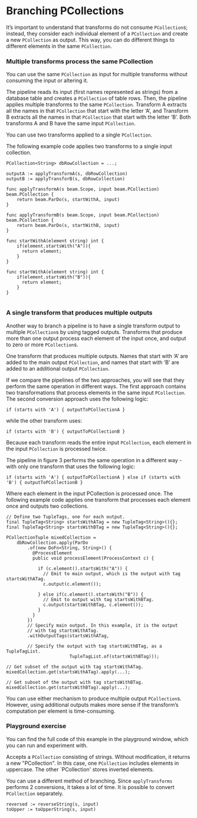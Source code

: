 <!--
Licensed under the Apache License, Version 2.0 (the "License");
you may not use this file except in compliance with the License.
You may obtain a copy of the License at
http://www.apache.org/licenses/LICENSE-2.0
Unless required by applicable law or agreed to in writing, software
distributed under the License is distributed on an "AS IS" BASIS,
WITHOUT WARRANTIES OR CONDITIONS OF ANY KIND, either express or implied.
See the License for the specific language governing permissions and
limitations under the License.
-->
# Branching PCollections

It’s important to understand that transforms do not consume `PCollection`s; instead, they consider each individual element of a `PCollection` and create a new `PCollection` as output. This way, you can do different things to different elements in the same `PCollection`.

### Multiple transforms process the same PCollection

You can use the same `PCollection` as input for multiple transforms without consuming the input or altering it.

The pipeline reads its input (first names represented as strings) from a database table and creates a `PCollection` of table rows. Then, the pipeline applies multiple transforms to the same `PCollection`. Transform A extracts all the names in that `PCollection` that start with the letter ‘A’, and Transform B extracts all the names in that `PCollection` that start with the letter ‘B’. Both transforms A and B have the same input `PCollection`.

You can use two transforms applied to a single `PCollection`.

The following example code applies two transforms to a single input collection.

```
PCollection<String> dbRowCollection = ...;

outputA := applyTransformA(s, dbRowCollection)
outputB := applyTransforB(s, dbRowCollection)

func applyTransformA(s beam.Scope, input beam.PCollection) beam.PCollection {
	return beam.ParDo(s, startWithA, input)
}

func applyTransformB(s beam.Scope, input beam.PCollection) beam.PCollection {
	return beam.ParDo(s, startWithB, input)
}

func startWithA(element string) int {
	if(element.startsWith("A")){
      return element;
    }
}

func startWithA(element string) int {
	if(element.startsWith("B")){
      return element;
    }
}


```

### A single transform that produces multiple outputs

Another way to branch a pipeline is to have a single transform output to multiple `PCollection`s by using tagged outputs. Transforms that produce more than one output process each element of the input once, and output to zero or more `PCollection`s.

One transform that produces multiple outputs. Names that start with ‘A’ are added to the main output `PCollection`, and names that start with ‘B’ are added to an additional output `PCollection`.

If we compare the pipelines of the two approaches, you will see that they perform the same operation in different ways. The first approach contains two transformations that process elements in the same input `PCollection`. The second conversion approach uses the following logic:

```
if (starts with 'A') { outputToPCollectionA }
```

while the other transform uses:

```
if (starts with 'B') { outputToPCollectionB }
```

Because each transform reads the entire input `PCollection`, each element in the input `PCollection` is processed twice.

The pipeline in figure 3 performs the same operation in a different way - with only one transform that uses the following logic:

```
if (starts with 'A') { outputToPCollectionA } else if (starts with 'B') { outputToPCollectionB }
```

Where each element in the input PCollection is processed once.
The following example code applies one transform that processes each element once and outputs two collections.

```
// Define two TupleTags, one for each output.
final TupleTag<String> startsWithATag = new TupleTag<String>(){};
final TupleTag<String> startsWithBTag = new TupleTag<String>(){};

PCollectionTuple mixedCollection =
    dbRowCollection.apply(ParDo
        .of(new DoFn<String, String>() {
          @ProcessElement
          public void processElement(ProcessContext c) {

            if (c.element().startsWith("A")) {
              // Emit to main output, which is the output with tag startsWithATag.
              c.output(c.element());

            } else if(c.element().startsWith("B")) {
              // Emit to output with tag startsWithBTag.
              c.output(startsWithBTag, c.element());
            }
          }
        })
        // Specify main output. In this example, it is the output
        // with tag startsWithATag.
        .withOutputTags(startsWithATag,

        // Specify the output with tag startsWithBTag, as a TupleTagList.
                        TupleTagList.of(startsWithBTag)));

// Get subset of the output with tag startsWithATag.
mixedCollection.get(startsWithATag).apply(...);

// Get subset of the output with tag startsWithBTag.
mixedCollection.get(startsWithBTag).apply(...);
```

You can use either mechanism to produce multiple output `PCollection`s. However, using additional outputs makes more sense if the transform’s computation per element is time-consuming.

### Playground exercise

You can find the full code of this example in the playground window, which you can run and experiment with.

Accepts a `PCollection` consisting of strings. Without modification, it returns a new "PCollection". In this case, one `PCollection` includes elements in uppercase. The other `PCollection' stores inverted elements.

You can use a different method of branching. Since `applyTransforms` performs 2 conversions, it takes a lot of time. It is possible to convert `PCollection` separately.

```
reversed := reverseString(s, input)
toUpper := toUpperString(s, input)
```